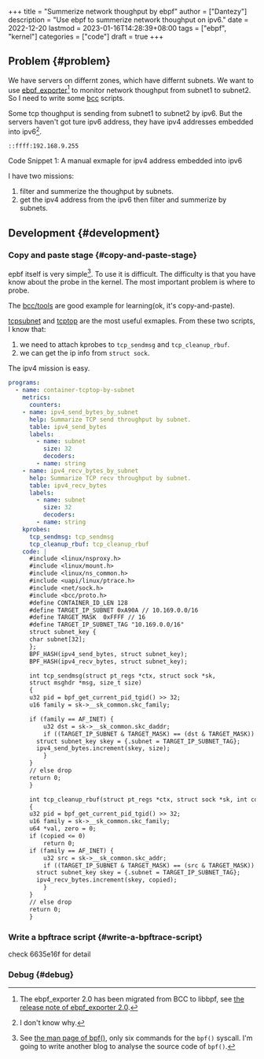 +++
title = "Summerize network thoughput by ebpf"
author = ["Dantezy"]
description = "Use ebpf to summerize network thoughput on ipv6."
date = 2022-12-20
lastmod = 2023-01-16T14:28:39+08:00
tags = ["ebpf", "kernel"]
categories = ["code"]
draft = true
+++

## Problem {#problem}

We have servers on differnt zones, which have differnt subnets. We want to use [ebpf_exporter](https://github.com/cloudflare/ebpf_exporter)[^fn:1] to monitor network thoughput from subnet1 to subnet2.
So I need to write some [bcc](https://github.com/iovisor/bcc) scripts.

Some tcp thoughput is sending from subnet1 to subnet2 by ipv6. But the servers haven't got ture ipv6 address, they have ipv4 addresses embedded into ipv6[^fn:2].

```text
::ffff:192.168.9.255
```

<div class="src-block-caption">
  <span class="src-block-number">Code Snippet 1:</span>
  A manual exmaple for ipv4 address embedded into ipv6
</div>

I have two missions:

1.  filter and summerize the thoughput by subnets.
2.  get the ipv4 address from the ipv6 then filter and summerize by subnets.


## Development {#development}


### Copy and paste stage {#copy-and-paste-stage}

epbf itself is very simple[^fn:3]. To use it is difficult. The difficulty is that you have know about the probe in the kernel.
The most important problem is where to probe.

The [bcc/tools](https://github.com/iovisor/bcc/tree/master/tools) are good example for learning(ok, it's copy-and-paste).

[tcpsubnet](https://github.com/iovisor/bcc/blob/master/tools/tcpsubnet.py) and [tcptop](https://github.com/iovisor/bcc/blob/master/tools/tcptop.py) are the most useful exmaples. From these two scripts, I know that:

1.  we need to attach kprobes to `tcp_sendmsg` and `tcp_cleanup_rbuf`.
2.  we can get the ip info from `struct sock`.

The ipv4 mission is easy.

```yaml
programs:
  - name: container-tcptop-by-subnet
    metrics:
      counters:
	- name: ipv4_send_bytes_by_subnet
	  help: Summarize TCP send throughput by subnet.
	  table: ipv4_send_bytes
	  labels:
	    - name: subnet
	      size: 32
	      decoders:
		- name: string
	- name: ipv4_recv_bytes_by_subnet
	  help: Summarize TCP recv throughput by subnet.
	  table: ipv4_recv_bytes
	  labels:
	    - name: subnet
	      size: 32
	      decoders:
		- name: string
    kprobes:
      tcp_sendmsg: tcp_sendmsg
      tcp_cleanup_rbuf: tcp_cleanup_rbuf
    code: |
      #include <linux/nsproxy.h>
      #include <linux/mount.h>
      #include <linux/ns_common.h>
      #include <uapi/linux/ptrace.h>
      #include <net/sock.h>
      #include <bcc/proto.h>
      #define CONTAINER_ID_LEN 128
      #define TARGET_IP_SUBNET 0xA90A // 10.169.0.0/16
      #define TARGET_MASK  0xFFFF // 16
      #define TARGET_IP_SUBNET_TAG "10.169.0.0/16"
      struct subnet_key {
	  char subnet[32];
      };
      BPF_HASH(ipv4_send_bytes, struct subnet_key);
      BPF_HASH(ipv4_recv_bytes, struct subnet_key);

      int tcp_sendmsg(struct pt_regs *ctx, struct sock *sk,
	  struct msghdr *msg, size_t size)
      {
	  u32 pid = bpf_get_current_pid_tgid() >> 32;
	  u16 family = sk->__sk_common.skc_family;

	  if (family == AF_INET) {
	      u32 dst = sk->__sk_common.skc_daddr;
	      if ((TARGET_IP_SUBNET & TARGET_MASK) == (dst & TARGET_MASK)) {
		struct subnet_key skey = {.subnet = TARGET_IP_SUBNET_TAG};
		ipv4_send_bytes.increment(skey, size);
	      }
	  }
	  // else drop
	  return 0;
      }

      int tcp_cleanup_rbuf(struct pt_regs *ctx, struct sock *sk, int copied)
      {
	  u32 pid = bpf_get_current_pid_tgid() >> 32;
	  u16 family = sk->__sk_common.skc_family;
	  u64 *val, zero = 0;
	  if (copied <= 0)
	      return 0;
	  if (family == AF_INET) {
	      u32 src = sk->__sk_common.skc_addr;
	      if ((TARGET_IP_SUBNET & TARGET_MASK) == (src & TARGET_MASK)) {
		struct subnet_key skey = {.subnet = TARGET_IP_SUBNET_TAG};
		ipv4_recv_bytes.increment(skey, copied);
	      }
	  }
	  // else drop
	  return 0;
      }

```


### Write a bpftrace script {#write-a-bpftrace-script}

check 6635e16f for detail


### Debug {#debug}

[^fn:1]: The ebpf_exporter 2.0 has been migrated from BCC to libbpf, see [the release note of ebpf_exporter 2.0](https://github.com/cloudflare/ebpf_exporter/releases/tag/v2.0.0).
[^fn:2]: I don't know why.
[^fn:3]: See [the man page of bpf()](https://man7.org/linux/man-pages/man2/bpf.2.html), only six commands for the `bpf()` syscall. I'm going to write another blog to analyse the source code of `bpf()`.